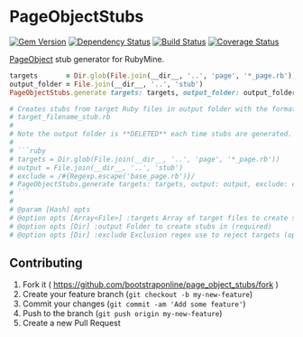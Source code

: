 # PageObjectStubs
[![Gem Version](https://badge.fury.io/rb/page_object_stubs.svg)](https://rubygems.org/gems/page_object_stubs)
[![Dependency Status](https://gemnasium.com/bootstraponline/page_object_stubs.svg?nocache)](https://gemnasium.com/bootstraponline/page_object_stubs)
[![Build Status](https://travis-ci.org/bootstraponline/page_object_stubs.svg?branch=master)](https://travis-ci.org/bootstraponline/page_object_stubs/builds)
[![Coverage Status](https://coveralls.io/repos/bootstraponline/page_object_stubs/badge.svg?nocach)](https://coveralls.io/r/bootstraponline/page_object_stubs)

[PageObject](https://github.com/cheezy/page-object) stub generator for RubyMine.

```ruby
targets       = Dir.glob(File.join(__dir__, '..', 'page', '*_page.rb'))
output_folder = File.join(__dir__, '..', 'stub')
PageObjectStubs.generate targets: targets, output_folder: output_folder, angularjs: false
```

```ruby
# Creates stubs from target Ruby files in output folder with the format
# target_filename_stub.rb
#
# Note the output folder is **DELETED** each time stubs are generated.
#
# ```ruby
# targets = Dir.glob(File.join(__dir__, '..', 'page', '*_page.rb'))
# output = File.join(__dir__, '..', 'stub')
# exclude = /#{Regexp.escape('base_page.rb')}/
# PageObjectStubs.generate targets: targets, output: output, exclude: exclude
# ```
#
# @param [Hash] opts
# @option opts [Array<File>] :targets Array of target files to create stubs from (required)
# @option opts [Dir] :output Folder to create stubs in (required)
# @option opts [Dir] :exclude Exclusion regex use to reject targets (optional)
```

## Contributing

1. Fork it ( https://github.com/bootstraponline/page_object_stubs/fork )
2. Create your feature branch (`git checkout -b my-new-feature`)
3. Commit your changes (`git commit -am 'Add some feature'`)
4. Push to the branch (`git push origin my-new-feature`)
5. Create a new Pull Request
